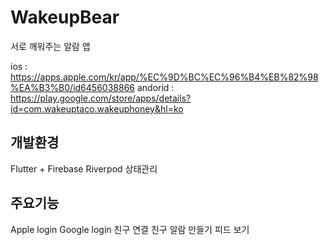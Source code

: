 # WakeupBear

서로 깨워주는 알람 앱

ios : https://apps.apple.com/kr/app/%EC%9D%BC%EC%96%B4%EB%82%98%EA%B3%B0/id6456038866
andorid : https://play.google.com/store/apps/details?id=com.wakeuptaco.wakeuphoney&hl=ko


 ## 개발환경
 Flutter + Firebase
 Riverpod 상태관리
 

 ## 주요기능 
 Apple login
 Google login
 친구 연결
 친구 알람 만들기
 피드 보기

 

